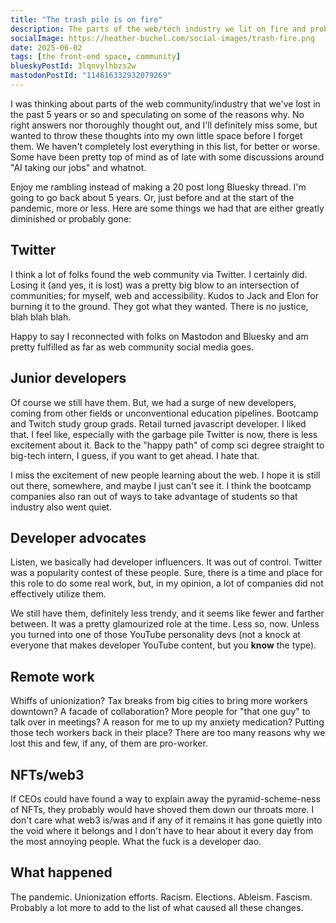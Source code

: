 ```yaml
---
title: "The trash pile is on fire"
description: The parts of the web/tech industry we lit on fire and probably aren't going to get back.
socialImage: https://heather-buchel.com/social-images/trash-fire.png
date: 2025-06-02
tags: [the front-end space, community]
blueskyPostId: 3lqnvylhbzs2w
mastodonPostId: "114616332932079269"
---
```


I was thinking about parts of the web community/industry that we've lost in the past 5 years or so and speculating on some of the reasons why. No right answers nor thoroughly thought out, and I'll definitely miss some, but wanted to throw these thoughts into my own little space before I forget them. We haven't completely lost everything in this list, for better or worse. Some have been pretty top of mind as of late with some discussions around "AI taking our jobs" and whatnot.

Enjoy me rambling instead of making a 20 post long Bluesky thread. I'm going to go back about 5 years. Or, just before and at the start of the pandemic, more or less. Here are some things we had that are either greatly diminished or probably gone:

## Twitter 

I think a lot of folks found the web community via Twitter. I certainly did. Losing it (and yes, it is lost) was a pretty big blow to an intersection of communities; for myself, web and accessibility. Kudos to Jack and Elon for burning it to the ground. They got what they wanted. There is no justice, blah blah blah. 

Happy to say I reconnected with folks on Mastodon and Bluesky and am pretty fulfilled as far as web community social media goes.

## Junior developers

Of course we still have them. But, we had a surge of new developers, coming from other fields or unconventional education pipelines. Bootcamp and Twitch study group grads. Retail turned javascript developer. I liked that. I feel like, especially with the garbage pile Twitter is now, there is less excitement about it. Back to the "happy path" of comp sci degree straight to big-tech intern, I guess, if you want to get ahead. I hate that. 

I miss the excitement of new people learning about the web. I hope it is still out there, somewhere, and maybe I just can't see it. I think the bootcamp companies also ran out of ways to take advantage of students so that industry also went quiet.

## Developer advocates

Listen, we basically had developer influencers. It was out of control. Twitter was a popularity contest of these people. Sure, there is a time and place for this role to do some real work, but, in my opinion, a lot of companies did not effectively utilize them. 

We still have them, definitely less trendy, and it seems like fewer and farther between. It was a pretty glamourized role at the time. Less so, now. Unless you turned into one of those YouTube personality devs (not a knock at everyone that makes developer YouTube content, but you **know** the type).

## Remote work

Whiffs of unionization? Tax breaks from big cities to bring more workers downtown? A facade of collaboration? More people for "that one guy" to talk over in meetings? A reason for me to up my anxiety medication? Putting those tech workers back in their place? There are too many reasons why we lost this and few, if any, of them are pro-worker.

## NFTs/web3

If CEOs could have found a way to explain away the pyramid-scheme-ness of NFTs, they probably would have shoved them down our throats more. I don't care what web3 is/was and if any of it remains it has gone quietly into the void where it belongs and I don't have to hear about it every day from the most annoying people. What the fuck is a developer dao.

## What happened

The pandemic. Unionization efforts. Racism. Elections. Ableism. Fascism. Probably a lot more to add to the list of what caused all these changes.




